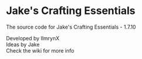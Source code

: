 # Jake's Crafting Essentials

The source code for Jake's Crafting Essentials - 1.7.10

Developed by IlmrynX	
Ideas by Jake	
Check the wiki for more info
